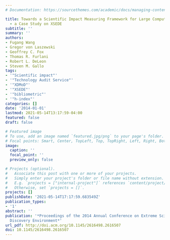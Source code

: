 ```yaml
---
# Documentation: https://sourcethemes.com/academic/docs/managing-content/

title: Towards a Scientific Impact Measuring Framework for Large Computing Facilities
  - a Case Study on XSEDE
subtitle: ''
summary: ''
authors:
- Fugang Wang
- Gregor von Laszewski
- Geoffrey C. Fox
- Thomas R. Furlani
- Robert L. DeLeon
- Steven M. Gallo
tags:
- '"Scientific impact"'
- '"Technology Audit Service"'
- '"XDMoD"'
- '"XSEDE"'
- '"bibliometric"'
- '"h-index"'
categories: []
date: '2014-01-01'
lastmod: 2021-05-14T13:17:59-04:00
featured: false
draft: false

# Featured image
# To use, add an image named `featured.jpg/png` to your page's folder.
# Focal points: Smart, Center, TopLeft, Top, TopRight, Left, Right, BottomLeft, Bottom, BottomRight.
image:
  caption: ''
  focal_point: ''
  preview_only: false

# Projects (optional).
#   Associate this post with one or more of your projects.
#   Simply enter your project's folder or file name without extension.
#   E.g. `projects = ["internal-project"]` references `content/project/deep-learning/index.md`.
#   Otherwise, set `projects = []`.
projects: []
publishDate: '2021-05-14T17:17:59.683549Z'
publication_types:
- '1'
abstract: ''
publication: '*Proceedings of the 2014 Annual Conference on Extreme Science and Engineering
  Discovery Environment*'
url_pdf: http://doi.acm.org/10.1145/2616498.2616507
doi: 10.1145/2616498.2616507
---
```

